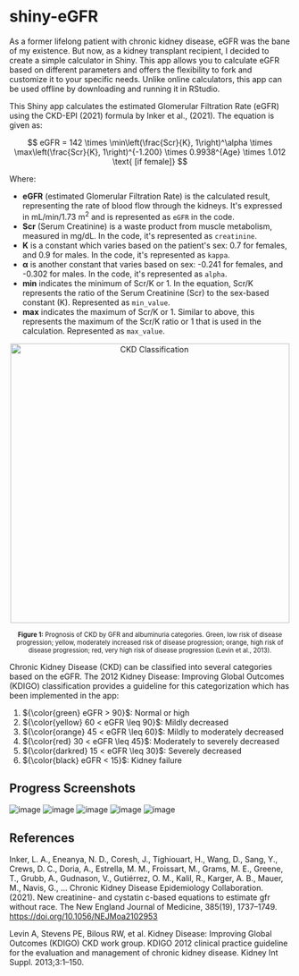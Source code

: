 # shiny-eGFR

As a former lifelong patient with chronic kidney disease, eGFR was the bane of my existence. But now, as a kidney transplant recipient, I decided to create a simple calculator in Shiny. This app allows you to calculate eGFR based on different parameters and offers the flexibility to fork and customize it to your specific needs. Unlike online calculators, this app can be used offline by downloading and running it in RStudio.

This Shiny app calculates the estimated Glomerular Filtration Rate (eGFR) using the CKD-EPI (2021) formula by Inker et al., (2021). The equation is given as: 

$$
eGFR = 142 \times \min\left(\frac{Scr}{K}, 1\right)^\alpha \times \max\left(\frac{Scr}{K}, 1\right)^{-1.200} \times 0.9938^{Age} \times 1.012 \text{ [if female]}
$$

Where:
* **eGFR** (estimated Glomerular Filtration Rate) is the calculated result, representing the rate of blood flow through the kidneys. It's expressed in mL/min/1.73 m<sup>2</sup> and is represented as ```eGFR``` in the code.
* **Scr** (Serum Creatinine) is a waste product from muscle metabolism, measured in mg/dL. In the code, it's represented as ```creatinine```.
* **K** is a constant which varies based on the patient's sex: 0.7 for females, and 0.9 for males. In the code, it's represented as ```kappa```.
* **α** is another constant that varies based on sex: -0.241 for females, and -0.302 for males. In the code, it's represented as ```alpha```. 
* **min** indicates the minimum of Scr/K or 1. In the equation, Scr/K represents the ratio of the Serum Creatinine (Scr) to the sex-based constant (K).  Represented as ```min_value```.
* **max** indicates the maximum of Scr/K or 1. Similar to above, this represents the maximum of the Scr/K ratio or 1 that is used in the calculation. Represented as ```max_value```.

<p align="center">
  <img src="https://github.com/sentfromthehub/shiny-eGFR/assets/121725874/f1cb855f-3677-40e9-b86c-29ac4d399523" alt="CKD Classification" width="500"/>
</p>

<p align="center" style="font-size: 0.8em;">
  <strong>Figure 1:</strong> Prognosis of CKD by GFR and albuminuria categories. Green, low risk of disease progression; yellow, moderately increased risk of disease progression; orange, high risk of disease progression; red, very high risk of disease progression (Levin et al., 2013).
</p>

Chronic Kidney Disease (CKD) can be classified into several categories based on the eGFR. The 2012 Kidney Disease: Improving Global Outcomes (KDIGO) classification provides a guideline for this categorization which has been implemented in the app:

1. ${\color{green} eGFR > 90}$: Normal or high
2. ${\color{yellow} 60 < eGFR \leq 90}$: Mildly decreased
3. ${\color{orange} 45 < eGFR \leq 60}$: Mildly to moderately decreased
4. ${\color{red} 30 < eGFR \leq 45}$: Moderately to severely decreased
5. ${\color{darkred} 15 < eGFR \leq 30}$: Severely decreased
6. ${\color{black} eGFR < 15}$: Kidney failure

## Progress Screenshots

![image](https://github.com/sentfromthehub/shiny-eGFR/assets/121725874/2c54f491-bcd8-475b-bc00-dbffd28843dd)
![image](https://github.com/sentfromthehub/shiny-eGFR/assets/121725874/67aa2ae2-0642-4217-ae55-390fb7c24b65)
![image](https://github.com/sentfromthehub/shiny-eGFR/assets/121725874/f1f65222-8610-449e-8701-33aa402ca3fd)
![image](https://github.com/sentfromthehub/shiny-eGFR/assets/121725874/2c3acc9f-f9e5-4e49-98c9-a48a50ba006a)
![image](https://github.com/sentfromthehub/shiny-eGFR/assets/121725874/a5c9b21f-0fe9-4e0f-8933-ba7c2b40b667)

## References

Inker, L. A., Eneanya, N. D., Coresh, J., Tighiouart, H., Wang, D., Sang, Y., Crews, D. C., Doria, A., Estrella, M. M., Froissart, M., Grams, M. E., Greene, T., Grubb, A., Gudnason, V., Gutiérrez, O. M., Kalil, R., Karger, A. B., Mauer, M., Navis, G., … Chronic Kidney Disease Epidemiology Collaboration. (2021). New creatinine- and cystatin c-based equations to estimate gfr without race. The New England Journal of Medicine, 385(19), 1737–1749. https://doi.org/10.1056/NEJMoa2102953

Levin A, Stevens PE, Bilous RW, et al. Kidney Disease: Improving Global Outcomes (KDIGO) CKD work group. KDIGO 2012 clinical practice guideline for the evaluation and management of chronic kidney disease. Kidney Int Suppl. 2013;3:1–150.
